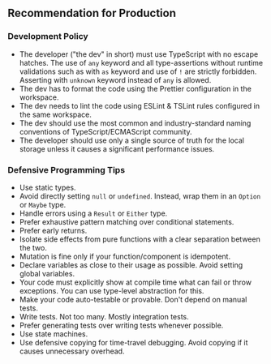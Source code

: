 ## Recommendation for Production

### Development Policy

- The developer ("the dev" in short) must use TypeScript with no escape hatches. The use of `any` keyword and all type-assertions without runtime validations such as with `as` keyword and use of `!` are strictly forbidden. Asserting with `unknown` keyword instead of `any` is allowed.
- The dev has to format the code using the Prettier configuration in the workspace.
- The dev needs to lint the code using ESLint & TSLint rules configured in the same workspace.
- The dev should use the most common and industry-standard naming conventions of TypeScript/ECMAScript community.
- The developer should use only a single source of truth for the local storage unless it causes a significant performance issues.

### Defensive Programming Tips

- Use static types.
- Avoid directly setting `null` or `undefined`. Instead, wrap them in an `Option` or `Maybe` type.
- Handle errors using a `Result` or `Either` type.
- Prefer exhaustive pattern matching over conditional statements.
- Prefer early returns.
- Isolate side effects from pure functions with a clear separation between the two.
- Mutation is fine only if your function/component is idempotent.
- Declare variables as close to their usage as possible. Avoid setting global variables.
- Your code must explicitly show at compile time what can fail or throw exceptions. You can use type-level abstraction for this.
- Make your code auto-testable or provable. Don't depend on manual tests.
- Write tests. Not too many. Mostly integration tests.
- Prefer generating tests over writing tests whenever possible.
- Use state machines.
- Use defensive copying for time-travel debugging. Avoid copying if it causes unnecessary overhead.

